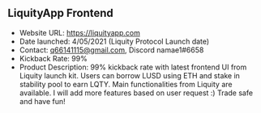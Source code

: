 ## LiquityApp Frontend
- Website URL: https://liquityapp.com
- Date launched: 4/05/2021 (Liquity Protocol Launch date)
- Contact: q66141115@gmail.com, Discord namae1#6658
- Kickback Rate: 99%
- Product Description: 99% kickback rate with latest frontend UI from Liquity launch kit. Users can borrow LUSD using ETH and stake in stability pool to earn LQTY. Main functionalities from Liquity are available. I will add more features based on user request :) Trade safe and have fun!
